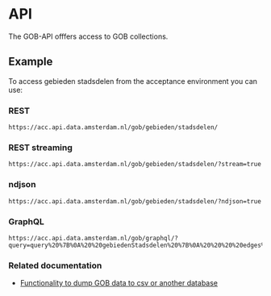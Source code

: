 # API

The GOB-API offfers access to GOB collections.

## Example

To access gebieden stadsdelen from the acceptance environment you can use:

### REST
```
https://acc.api.data.amsterdam.nl/gob/gebieden/stadsdelen/
```

### REST streaming
```
https://acc.api.data.amsterdam.nl/gob/gebieden/stadsdelen/?stream=true
```

### ndjson
```
https://acc.api.data.amsterdam.nl/gob/gebieden/stadsdelen/?ndjson=true
```

### GraphQL
```
https://acc.api.data.amsterdam.nl/gob/graphql/?query=query%20%7B%0A%20%20gebiedenStadsdelen%20%7B%0A%20%20%20%20edges%20%7B%0A%20%20%20%20%20%20node%20%7B%0A%20%20%20%20%20%20%20%20naam%0A%20%20%20%20%20%20%7D%0A%20%20%20%20%7D%0A%20%20%7D%0A%7D
```

### Related documentation

- [Functionality to dump GOB data to csv or another database](https://github.com/Amsterdam/GOB-API/blob/master/gobapi/dump/README.md)
